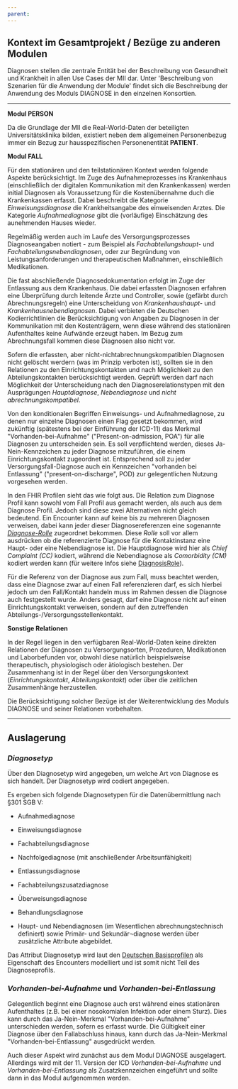 ```yaml
---
parent: 
---
```

## Kontext im Gesamtprojekt / Bezüge zu anderen Modulen

Diagnosen stellen die zentrale Entität bei der Beschreibung von Gesundheit und Krankheit in allen Use Cases der MII dar. Unter 'Beschreibung von Szenarien für die Anwendung der Module' findet sich die Beschreibung der Anwendung des Moduls DIAGNOSE in den einzelnen Konsortien.

---


**Modul PERSON**

Da die Grundlage der MII die Real-World-Daten der beteiligten Universitätsklinika bilden, existiert neben dem allgemeinen Personenbezug immer ein Bezug zur hausspezifischen Personenentität **PATIENT**.<br> 


**Modul FALL**

Für den stationären und den teilstationären Kontext werden folgende Aspekte berücksichtigt. Im Zuge des Aufnahmeprozesses ins Krankenhaus (einschließlich der digitalen Kommunikation mit den Krankenkassen) werden initial Diagnosen als Voraussetzung für die Kostenübernahme duch die Krankenkassen erfasst. Dabei beschreibt die Kategorie *Einweisungsdiagnose* die Krankheitsangabe des einweisenden Arztes. Die Kategorie *Aufnahmediagnose* gibt die (vorläufige) Einschätzung des aunehmenden Hauses wieder. 

Regelmäßig werden auch im Laufe des Versorgungsprozesses Diagnoseangaben notiert - zum Beispiel als *Fachabteilungshaupt-* und *Fachabteilungsnebendiagnosen*, oder zur Begründung von Leistungsanforderungen und therapeutischen Maßnahmen, einschließlich Medikationen. 

Die fast abschließende Diagnosedokumentation erfolgt im Zuge der Entlassung aus dem Krankenhaus. Die dabei erfassten Diagnosen erfahren eine Überprüfung durch leitende Ärzte und Controller, sowie (gefärbt durch Abrechnungsregeln) eine Unterscheidung von *Krankenhaushaupt-* und *Krankenhausnebendiagnosen*. Dabei verbieten die Deutschen Kodierrichtlinien die Berücksichtigung von Angaben zu Diagnosen in der Kommunikation mit den Kostenträgern, wenn diese während des stationären Aufenthaltes keine Aufwände erzeugt haben. Im Bezug zum Abrechnungsfall kommen diese Diagnosen also nicht vor. 

Sofern die erfassten, aber nicht-nichtabrechnungskompatiblen Diagnosen nicht gelöscht werdern (was im Prinzip verboten ist), sollten sie in den Relationen zu den Einrichtungskontakten und nach Möglichkeit zu den Abteilungskontakten berücksichtigt werden. Geprüft werden darf nach Möglichkeit der Unterscheidung nach den Diagnoserelationstypen mit den Ausprägungen *Hauptdiagnose*, *Nebendiagnose* und *nicht abrechnungskompatibel*. 

Von den konditionalen Begriffen Einweisungs- und Aufnahmediagnose, zu denen nur einzelne Diagnosen einen Flag gesetzt bekommen, wird zukünftig (spätestens bei der Einführung der ICD-11) das Merkmal "Vorhanden-bei-Aufnahme" ("Present-on-admission, POA") für alle Diagnosen zu unterscheiden sein. Es soll verpflichtend werden, dieses Ja-Nein-Kennzeichen zu jeder Diagnose mitzuführen, die einem Einrichtungskontakt zugeordnet ist. Entsprechend soll zu jeder Versorgungsfall-Diagnose auch ein Kennzeichen "vorhanden bei Entlassung" ("present-on-discharge", POD) zur gelegentlichen Nutzung vorgesehen werden.

In den FHIR Profilen sieht das wie folgt aus. Die Relation zum Diagnose Profil kann sowohl vom Fall Profil aus gemacht werden, als auch aus dem Diagnose Profil. Jedoch sind diese zwei Alternativen nicht gleich bedeutend. Ein Encounter kann auf keine bis zu mehreren Diagnosen verweisen, dabei kann jeder dieser Diagnosereferenzen eine sogenannte [*Diagnose-Rolle*](http://hl7.org/fhir/valueset-diagnosis-role.html) zugeordnet bekommen. Diese *Rolle* soll vor allem ausdrücken ob die referenzierte Diagnose für die Kontaktinstanz eine Haupt- oder eine Nebendiagnose ist. Die Hauptdiagnose wird hier als *Chief Complaint (CC)* kodiert, während die Nebendiagnose als *Comorbidity (CM)* kodiert werden kann (für weitere Infos siehe [DiagnosisRole](http://hl7.org/fhir/valueset-diagnosis-role.html)). 

Für die Referenz von der Diagnose aus zum Fall, muss beachtet werden, dass eine Diagnose zwar auf einen Fall referenzieren darf, es sich hierbei jedoch um den Fall/Kontakt handeln muss im Rahmen dessen die Diagnose auch festgestellt wurde. Anders gesagt, darf eine Diagnose nicht auf einen Einrichtungskontakt verweisen, sondern auf den zutreffenden Abteilungs-/Versorgungsstellenkontakt.


**Sonstige Relationen**

In der Regel liegen in den verfügbaren Real-World-Daten keine direkten Relationen der Diagnosen zu Versorgungsorten, Prozeduren, Medikationen und Laborbefunden vor, obwohl diese natürlich beispielsweise therapeutisch, physiologisch oder ätiologisch bestehen. 
Der Zusammenhang ist in der Regel über den Versorgungskontext (*Einrichtungskontakt*, *Abteilungskontakt*) oder über die zeitlichen Zusammenhänge herzustellen.

Die Berücksichtigung solcher Bezüge ist der Weiterentwicklung des Moduls DIAGNOSE und seiner Relationen vorbehalten.

---

## **Auslagerung**

### *Diagnosetyp*

Über den Diagnosetyp wird angegeben, um welche Art von Diagnose es sich handelt. Der Diagnosetyp wird codiert angegeben. 

Es ergeben sich folgende Diagnosetypen für die Datenübermittlung nach §301 SGB V:

* Aufnahmediagnose
* Einweisungsdiagnose
* Fachabteilungsdiagnose
* Nachfolgediagnose (mit anschließender Arbeitsunfähigkeit)
* Entlassungsdiagnose
* Fachabteilungszusatzdiagnose
* Überweisungsdiagnose
* Behandlungsdiagnose

* Haupt- und Nebendiagnosen (im Wesentlichen abrechnungstechnisch definiert) sowie Primär- und Sekundär¬diagnose werden über zusätzliche Attribute abgebildet.

Das Attribut Diagnosetyp wird laut den [Deutschen Basisprofilen](https://ig.fhir.de/basisprofile-de/1.4.0/Ressourcen-DiagnosenCondition.html#Diagnose-Typen) als Eigenschaft des Encounters modelliert und ist somit nicht Teil des Diagnoseprofils.

### *Vorhanden-bei-Aufnahme* und *Vorhanden-bei-Entlassung*

Gelegentlich beginnt eine Diagnose auch erst während eines stationären Aufenthaltes (z.B. bei einer nosokomialen Infektion oder einem Sturz). Dies kann durch das Ja-Nein-Merkmal "Vorhanden-bei-Aufnahme" unterschieden werden, sofern es erfasst wurde. Die Gültigkeit einer Diagnose über den Fallabschluss hinaus, kann durch das Ja-Nein-Merkmal "Vorhanden-bei-Entlassung" ausgedrückt werden. 

Auch dieser Aspekt wird zunächst aus dem Modul DIAGNOSE ausgelagert. Allerdings wird mit der 11. Version der ICD *Vorhanden-bei-Aufnahme* und *Vorhanden-bei-Entlassung* als Zusatzkennzeichen eingeführt und sollte dann in das Modul aufgenommen werden.
